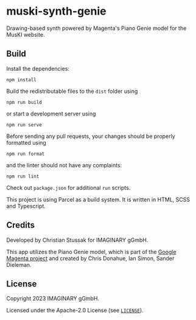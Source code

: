 # muski-synth-genie

Drawing-based synth powered by Magenta's Piano Genie model for the MusKI
website.

## Build

Install the dependencies:

```shell
npm install
```

Build the redistributable files to the `dist` folder using

```shell
npm run build
```

or start a development server using

```shell
npm run serve
```

Before sending any pull requests, your changes should be properly formatted
using

```shell
npm run format
```

and the linter should not have any complaints:

```shell
npm run lint
```

Check out `package.json` for additional `run` scripts.

This project is using Parcel as a build system. It is written in HTML, SCSS and
Typescript.

## Credits

Developed by Christian Stussak for IMAGINARY gGmbH.

This app utilizes the Piano Genie model, which is part of the
[Google Magenta project](https://magenta.tensorflow.org/) and created by Chris
Donahue, Ian Simon, Sander Dieleman.

## License

Copyright 2023 IMAGINARY gGmbH.

Licensed under the Apache-2.0 License (see [`LICENSE`](LICENSE)).
